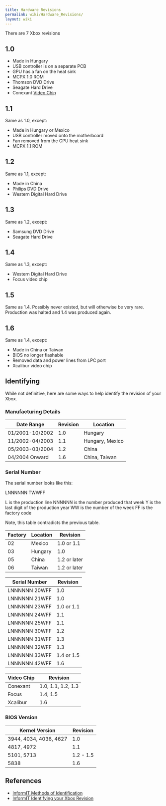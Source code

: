 ```yaml
---
title: Hardware Revisions
permalink: wiki/Hardware_Revisions/
layout: wiki
---
```


There are 7 Xbox revisions

1.0
---

-   Made in Hungary
-   USB controller is on a separate PCB
-   GPU has a fan on the heat sink
-   MCPX 1.0 ROM
-   Thomson DVD Drive
-   Seagate Hard Drive
-   Conexant [Video Chip](/wiki/Video_Chip "wikilink")

1.1
---

Same as 1.0, except:

-   Made in Hungary or Mexico
-   USB controller moved onto the motherboard
-   Fan removed from the GPU heat sink
-   MCPX 1.1 ROM

1.2
---

Same as 1.1, except:

-   Made in China
-   Philips DVD Drive
-   Western Digital Hard Drive

1.3
---

Same as 1.2, except:

-   Samsung DVD Drive
-   Seagate Hard Drive

1.4
---

Same as 1.3, except:

-   Western Digital Hard Drive
-   Focus video chip

1.5
---

Same as 1.4. Possibly never existed, but will otherwise be very rare.
Production was halted and 1.4 was produced again.

1.6
---

Same as 1.4, except:

-   Made in China or Taiwan
-   BIOS no longer flashable
-   Removed data and power lines from LPC port
-   Xcalibur video chip

Identifying
-----------

While not definitive, here are some ways to help identify the revision
of your Xbox.

### Manufacturing Details

| Date Range      | Revision | Location        |
|-----------------|----------|-----------------|
| 01/2001-10/2002 | 1.0      | Hungary         |
| 11/2002-04/2003 | 1.1      | Hungary, Mexico |
| 05/2003-03/2004 | 1.2      | China           |
| 04/2004 Onward  | 1.6      | China, Taiwan   |

### Serial Number

The serial number looks like this:

LNNNNNN TWWFF

L is the production line NNNNNN is the number produced that week Y is
the last digit of the production year WW is the number of the week FF is
the factory code

Note, this table contradicts the previous table.

| Factory | Location | Revision     |
|---------|----------|--------------|
| 02      | Mexico   | 1.0 or 1.1   |
| 03      | Hungary  | 1.0          |
| 05      | China    | 1.2 or later |
| 06      | Taiwan   | 1.2 or later |

| Serial Number | Revision   |
|---------------|------------|
| LNNNNNN 20WFF | 1.0        |
| LNNNNNN 21WFF | 1.0        |
| LNNNNNN 23WFF | 1.0 or 1.1 |
| LNNNNNN 24WFF | 1.1        |
| LNNNNNN 25WFF | 1.1        |
| LNNNNNN 30WFF | 1.2        |
| LNNNNNN 31WFF | 1.3        |
| LNNNNNN 32WFF | 1.3        |
| LNNNNNN 33WFF | 1.4 or 1.5 |
| LNNNNNN 42WFF | 1.6        |

| Video Chip | Revision           |
|------------|--------------------|
| Conexant   | 1.0, 1.1, 1.2, 1.3 |
| Focus      | 1.4, 1.5           |
| Xcalibur   | 1.6                |

### BIOS Version

| Kernel Version         | Revision  |
|------------------------|-----------|
| 3944, 4034, 4036, 4627 | 1.0       |
| 4817, 4972             | 1.1       |
| 5101, 5713             | 1.2 - 1.5 |
| 5838                   | 1.6       |

References
----------

-   [InformIT Methods of
    Identification](http://www.informit.com/articles/article.aspx?p=367210&seqNum=2)
-   [InformIT Identifying your Xbox
    Revision](http://www.informit.com/articles/article.aspx?p=367210)

